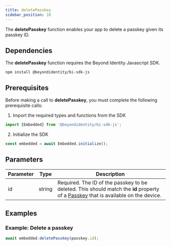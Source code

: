 ```yaml
---
title: deletePasskey
sidebar_position: 10
---
```


The **deletePasskey** function enables your app to delete a passkey given its passkey ID.

## Dependencies
The **deletePasskey** function requires the Beyond Identity Javascript SDK.
```
npm install @beyondidentity/bi-sdk-js
```
## Prerequisites
Before making a call to **deletePasskey**, you must complete the following prerequisite calls:  

1. Import the required types and functions from the SDK
```javascript
import {Embedded} from '@beyondidentity/bi-sdk-js';
```  

2. Initialize the SDK
```javascript
const embedded = await Embedded.initialize();
```  

## Parameters
| Parameter | Type |Description|
|---|---|---|
|id| string| Required. The ID of the passkey to be deleted. This should match the **id** property of a [Passkey](.\js-sdk-passkey-type.md) that is available on the device.|

## Examples
### Example: Delete a passkey
```javascript
await embedded.deletePasskey(passkey.id);
```